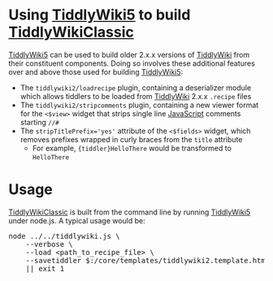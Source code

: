 <h1 class=''>Using <a class='tw-tiddlylink tw-tiddlylink-internal tw-tiddlylink-missing' href='TiddlyWiki5'>TiddlyWiki5</a> to build <a class='tw-tiddlylink tw-tiddlylink-internal tw-tiddlylink-missing' href='TiddlyWikiClassic'>TiddlyWikiClassic</a></h1><p><a class='tw-tiddlylink tw-tiddlylink-internal tw-tiddlylink-missing' href='TiddlyWiki5'>TiddlyWiki5</a> can be used to build older 2.x.x versions of <a class='tw-tiddlylink tw-tiddlylink-internal tw-tiddlylink-resolves' href='TiddlyWiki'>TiddlyWiki</a> from their constituent components. Doing so involves these additional features over and above those used for building <a class='tw-tiddlylink tw-tiddlylink-internal tw-tiddlylink-missing' href='TiddlyWiki5'>TiddlyWiki5</a>:</p><ul><li>The <code>tiddlywiki2/loadrecipe</code> plugin, containing a deserializer module which allows tiddlers to be loaded from <a class='tw-tiddlylink tw-tiddlylink-internal tw-tiddlylink-resolves' href='TiddlyWiki'>TiddlyWiki</a> 2.x.x <code>.recipe</code> files</li><li>The <code>tiddlywiki2/stripcomments</code> plugin, containing a new viewer format for the <code>&lt;$view&gt;</code> widget that strips single line <a class='tw-tiddlylink tw-tiddlylink-internal tw-tiddlylink-missing' href='JavaScript'>JavaScript</a> comments starting <code>//#</code></li><li>The <code>stripTitlePrefix='yes'</code> attribute of the <code>&lt;$fields&gt;</code> widget, which removes prefixes wrapped in curly braces from the <code>title</code> attribute<ul><li>For example, <code>{tiddler}HelloThere</code> would be transformed to <code>HelloThere</code></li></ul></li></ul><h1 class=''>Usage</h1><p><a class='tw-tiddlylink tw-tiddlylink-internal tw-tiddlylink-missing' href='TiddlyWikiClassic'>TiddlyWikiClassic</a> is built from the command line by running <a class='tw-tiddlylink tw-tiddlylink-internal tw-tiddlylink-missing' href='TiddlyWiki5'>TiddlyWiki5</a> under node.js. A typical usage would be:</p><pre>node ../../tiddlywiki.js \
	--verbose \
	--load &lt;path_to_recipe_file&gt; \
	--savetiddler $:/core/templates/tiddlywiki2.template.html &lt;path_to_write_index_file&gt; text/plain \
	|| exit 1</pre>